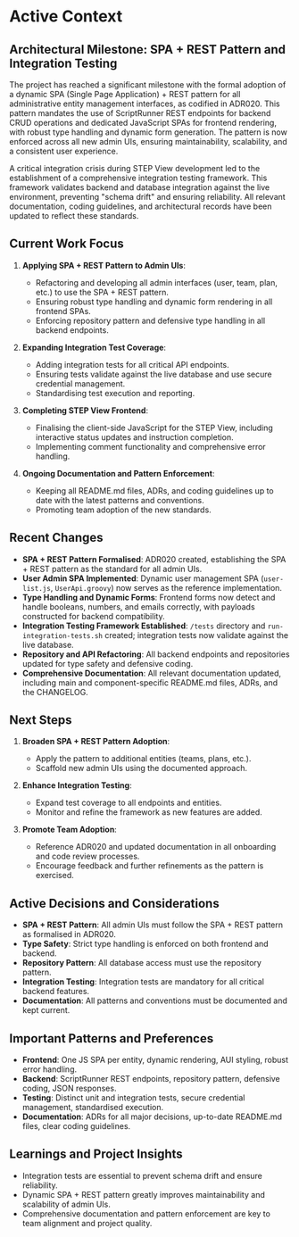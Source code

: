 # Active Context

## Architectural Milestone: SPA + REST Pattern and Integration Testing

The project has reached a significant milestone with the formal adoption of a dynamic SPA (Single Page Application) + REST pattern for all administrative entity management interfaces, as codified in ADR020. This pattern mandates the use of ScriptRunner REST endpoints for backend CRUD operations and dedicated JavaScript SPAs for frontend rendering, with robust type handling and dynamic form generation. The pattern is now enforced across all new admin UIs, ensuring maintainability, scalability, and a consistent user experience.

A critical integration crisis during STEP View development led to the establishment of a comprehensive integration testing framework. This framework validates backend and database integration against the live environment, preventing "schema drift" and ensuring reliability. All relevant documentation, coding guidelines, and architectural records have been updated to reflect these standards.

## Current Work Focus

1. **Applying SPA + REST Pattern to Admin UIs**:
   - Refactoring and developing all admin interfaces (user, team, plan, etc.) to use the SPA + REST pattern.
   - Ensuring robust type handling and dynamic form rendering in all frontend SPAs.
   - Enforcing repository pattern and defensive type handling in all backend endpoints.

2. **Expanding Integration Test Coverage**:
   - Adding integration tests for all critical API endpoints.
   - Ensuring tests validate against the live database and use secure credential management.
   - Standardising test execution and reporting.

3. **Completing STEP View Frontend**:
   - Finalising the client-side JavaScript for the STEP View, including interactive status updates and instruction completion.
   - Implementing comment functionality and comprehensive error handling.

4. **Ongoing Documentation and Pattern Enforcement**:
   - Keeping all README.md files, ADRs, and coding guidelines up to date with the latest patterns and conventions.
   - Promoting team adoption of the new standards.

## Recent Changes

- **SPA + REST Pattern Formalised**: ADR020 created, establishing the SPA + REST pattern as the standard for all admin UIs.
- **User Admin SPA Implemented**: Dynamic user management SPA (`user-list.js`, `UserApi.groovy`) now serves as the reference implementation.
- **Type Handling and Dynamic Forms**: Frontend forms now detect and handle booleans, numbers, and emails correctly, with payloads constructed for backend compatibility.
- **Integration Testing Framework Established**: `/tests` directory and `run-integration-tests.sh` created; integration tests now validate against the live database.
- **Repository and API Refactoring**: All backend endpoints and repositories updated for type safety and defensive coding.
- **Comprehensive Documentation**: All relevant documentation updated, including main and component-specific README.md files, ADRs, and the CHANGELOG.

## Next Steps

1. **Broaden SPA + REST Pattern Adoption**:
   - Apply the pattern to additional entities (teams, plans, etc.).
   - Scaffold new admin UIs using the documented approach.

2. **Enhance Integration Testing**:
   - Expand test coverage to all endpoints and entities.
   - Monitor and refine the framework as new features are added.

3. **Promote Team Adoption**:
   - Reference ADR020 and updated documentation in all onboarding and code review processes.
   - Encourage feedback and further refinements as the pattern is exercised.

## Active Decisions and Considerations

- **SPA + REST Pattern**: All admin UIs must follow the SPA + REST pattern as formalised in ADR020.
- **Type Safety**: Strict type handling is enforced on both frontend and backend.
- **Repository Pattern**: All database access must use the repository pattern.
- **Integration Testing**: Integration tests are mandatory for all critical backend features.
- **Documentation**: All patterns and conventions must be documented and kept current.

## Important Patterns and Preferences

- **Frontend**: One JS SPA per entity, dynamic rendering, AUI styling, robust error handling.
- **Backend**: ScriptRunner REST endpoints, repository pattern, defensive coding, JSON responses.
- **Testing**: Distinct unit and integration tests, secure credential management, standardised execution.
- **Documentation**: ADRs for all major decisions, up-to-date README.md files, clear coding guidelines.

## Learnings and Project Insights

- Integration tests are essential to prevent schema drift and ensure reliability.
- Dynamic SPA + REST pattern greatly improves maintainability and scalability of admin UIs.
- Comprehensive documentation and pattern enforcement are key to team alignment and project quality.
